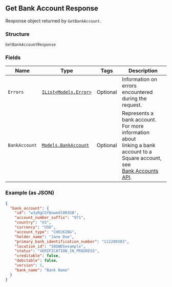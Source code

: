 ## Get Bank Account Response

Response object returned by `GetBankAccount`.

### Structure

`GetBankAccountResponse`

### Fields

| Name | Type | Tags | Description |
|  --- | --- | --- | --- |
| `Errors` | [`IList<Models.Error>`](/doc/models/error.md) | Optional | Information on errors encountered during the request. |
| `BankAccount` | [`Models.BankAccount`](/doc/models/bank-account.md) | Optional | Represents a bank account. For more information about <br>linking a bank account to a Square account, see <br>[Bank Accounts API](https://developer.squareup.com/docs/docs/bank-accounts-api). |

### Example (as JSON)

```json
{
  "bank_account": {
    "id": "w3yRgCGYQnwmdl0R3GB",
    "account_number_suffix": "971",
    "country": "US",
    "currency": "USD",
    "account_type": "CHECKING",
    "holder_name": "Jane Doe",
    "primary_bank_identification_number": "112200303",
    "location_id": "S8GWD5example",
    "status": "VERIFICATION_IN_PROGRESS",
    "creditable": false,
    "debitable": false,
    "version": 5,
    "bank_name": "Bank Name"
  }
}
```

